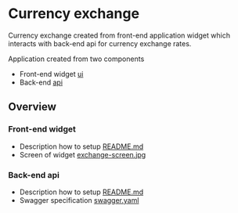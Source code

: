 # Currency exchange

Currency exchange created from front-end application widget which 
interacts with back-end api for currency exchange rates.

Application created from two components
 - Front-end widget [ui](ui)
 - Back-end [api](api)

## Overview

### Front-end widget
 - Description how to setup [README.md](ui/README.md)
 - Screen of widget [exchange-screen.jpg](ui/.doc/exchange-screen.jpg)

### Back-end api
 - Description how to setup [README.md](api/README.md)
 - Swagger specification [swagger.yaml](api/.doc/swagger.yaml)